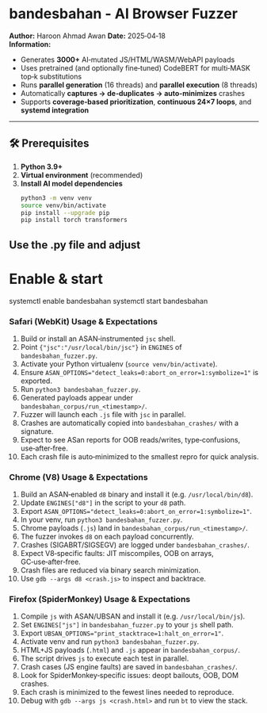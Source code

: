 # bandesbahan - AI Browser Fuzzer 

**Author:** Haroon Ahmad Awan
**Date:** 2025‑04‑18  
**Information:**

- Generates **3000+** AI‑mutated JS/HTML/WASM/WebAPI payloads  
- Uses pretrained (and optionally fine‑tuned) CodeBERT for multi‑MASK top‑k substitutions  
- Runs **parallel generation** (16 threads) and **parallel execution** (8 threads)  
- Automatically **captures → de‑duplicates → auto‑minimizes** crashes  
- Supports **coverage‑based prioritization**, **continuous 24×7 loops**, and **systemd integration**  

---

## 🛠 Prerequisites

1. **Python 3.9+**  
2. **Virtual environment** (recommended)  
3. **Install AI model dependencies**  
   ```bash
   python3 -m venv venv
   source venv/bin/activate
   pip install --upgrade pip
   pip install torch transformers


## Use the .py file and adjust
# Enable & start
systemctl enable bandesbahan
systemctl start bandesbahan


### Safari (WebKit) Usage & Expectations
1. Build or install an ASAN‑instrumented `jsc` shell.  
2. Point `{"jsc":"/usr/local/bin/jsc"}` in `ENGINES` of `bandesbahan_fuzzer.py`.  
3. Activate your Python virtualenv (`source venv/bin/activate`).  
4. Ensure `ASAN_OPTIONS="detect_leaks=0:abort_on_error=1:symbolize=1"` is exported.  
5. Run `python3 bandesbahan_fuzzer.py`.  
6. Generated payloads appear under `bandesbahan_corpus/run_<timestamp>/`.  
7. Fuzzer will launch each `.js` file with `jsc` in parallel.  
8. Crashes are automatically copied into `bandesbahan_crashes/` with a signature.  
9. Expect to see ASan reports for OOB reads/writes, type‑confusions, use‑after‑free.  
10. Each crash file is auto‑minimized to the smallest repro for quick analysis.

### Chrome (V8) Usage & Expectations
1. Build an ASAN‑enabled `d8` binary and install it (e.g. `/usr/local/bin/d8`).  
2. Update `ENGINES["d8"]` in the script to your `d8` path.  
3. Export `ASAN_OPTIONS="detect_leaks=0:abort_on_error=1:symbolize=1"`.  
4. In your venv, run `python3 bandesbahan_fuzzer.py`.  
5. Chrome payloads (`.js`) land in `bandesbahan_corpus/run_<timestamp>/`.  
6. The fuzzer invokes `d8` on each payload concurrently.  
7. Crashes (SIGABRT/SIGSEGV) are logged under `bandesbahan_crashes/`.  
8. Expect V8‑specific faults: JIT miscompiles, OOB on arrays, GC‑use‑after‑free.  
9. Crash files are reduced via binary search minimization.  
10. Use `gdb --args d8 <crash.js>` to inspect and backtrace.

### Firefox (SpiderMonkey) Usage & Expectations
1. Compile `js` with ASAN/UBSAN and install it (e.g. `/usr/local/bin/js`).  
2. Set `ENGINES["js"]` in `bandesbahan_fuzzer.py` to your `js` shell path.  
3. Export `UBSAN_OPTIONS="print_stacktrace=1:halt_on_error=1"`.  
4. Activate venv and run `python3 bandesbahan_fuzzer.py`.  
5. HTML+JS payloads (`.html`) and `.js` appear in `bandesbahan_corpus/`.  
6. The script drives `js` to execute each test in parallel.  
7. Crash cases (JS engine faults) are saved in `bandesbahan_crashes/`.  
8. Look for SpiderMonkey‑specific issues: deopt bailouts, OOB, DOM crashes.  
9. Each crash is minimized to the fewest lines needed to reproduce.  
10. Debug with `gdb --args js <crash.html>` and run `bt` to view the stack.
